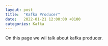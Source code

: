 ```yaml
---
layout: post
title:  "Kafka Producer"
date:   2022-01-21 12:00:00 +0100
categories: Kafka
---
```


On this page we wil talk about kafka producer.